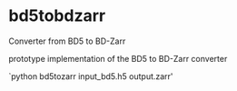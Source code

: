 # bd5tobdzarr
Converter from BD5 to BD-Zarr

prototype implementation of the BD5 to BD-Zarr converter

`python bd5tozarr input_bd5.h5 output.zarr'
